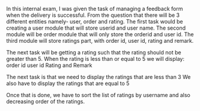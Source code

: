 In this internal exam, I was given the task of managing a feedback form when the delivery is successful. From the question that there will be 3 different entities namely- user, order and rating.
The first task would be creating a user module that will store userid and user name.
The second module will be order module that will only store the orderid and user id.
The third module will store ratings part, with order id, user id, rating and remark.

The next task will be getting a rating such that the rating should not be greater than 5.
When the rating is less than or equal to 5 we will display:
order id
user id
Rating and Remark

The next task is that we need to display the ratings that are less than 3
We also have to display the ratings that are equal to 5

Once that is done, we have to sort the list of ratings by username and also decreasing order of the ratings.

